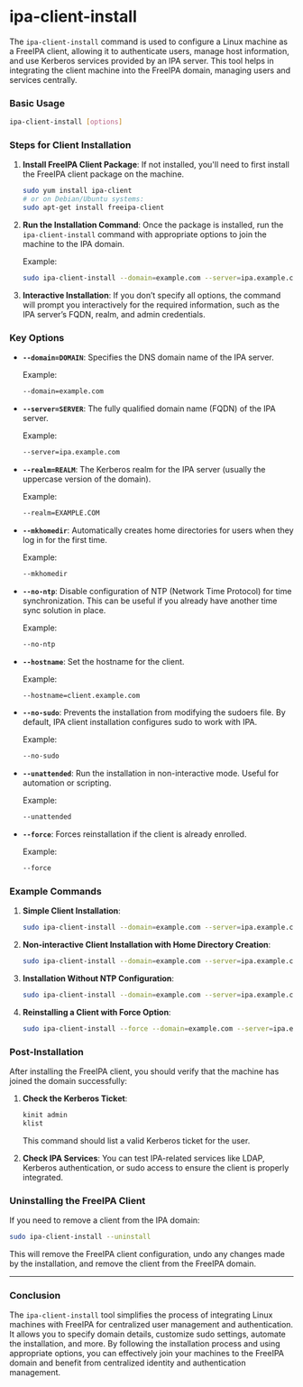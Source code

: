 # ipa-client-install
The `ipa-client-install` command is used to configure a Linux machine as a FreeIPA client, allowing it to authenticate users, manage host information, and use Kerberos services provided by an IPA server. This tool helps in integrating the client machine into the FreeIPA domain, managing users and services centrally.

### **Basic Usage**

```bash
ipa-client-install [options]
```

### **Steps for Client Installation**

1. **Install FreeIPA Client Package**: 
   If not installed, you'll need to first install the FreeIPA client package on the machine.
   ```bash
   sudo yum install ipa-client
   # or on Debian/Ubuntu systems:
   sudo apt-get install freeipa-client
   ```

2. **Run the Installation Command**:
   Once the package is installed, run the `ipa-client-install` command with appropriate options to join the machine to the IPA domain.

   Example:
   ```bash
   sudo ipa-client-install --domain=example.com --server=ipa.example.com --realm=EXAMPLE.COM
   ```

3. **Interactive Installation**: 
   If you don’t specify all options, the command will prompt you interactively for the required information, such as the IPA server’s FQDN, realm, and admin credentials.

### **Key Options**

- **`--domain=DOMAIN`**: 
   Specifies the DNS domain name of the IPA server.
   
   Example:
   ```bash
   --domain=example.com
   ```

- **`--server=SERVER`**: 
   The fully qualified domain name (FQDN) of the IPA server.
   
   Example:
   ```bash
   --server=ipa.example.com
   ```

- **`--realm=REALM`**: 
   The Kerberos realm for the IPA server (usually the uppercase version of the domain).
   
   Example:
   ```bash
   --realm=EXAMPLE.COM
   ```

- **`--mkhomedir`**: 
   Automatically creates home directories for users when they log in for the first time.
   
   Example:
   ```bash
   --mkhomedir
   ```

- **`--no-ntp`**: 
   Disable configuration of NTP (Network Time Protocol) for time synchronization. This can be useful if you already have another time sync solution in place.
   
   Example:
   ```bash
   --no-ntp
   ```

- **`--hostname`**: 
   Set the hostname for the client.
   
   Example:
   ```bash
   --hostname=client.example.com
   ```

- **`--no-sudo`**: 
   Prevents the installation from modifying the sudoers file. By default, IPA client installation configures sudo to work with IPA.
   
   Example:
   ```bash
   --no-sudo
   ```

- **`--unattended`**: 
   Run the installation in non-interactive mode. Useful for automation or scripting.
   
   Example:
   ```bash
   --unattended
   ```

- **`--force`**: 
   Forces reinstallation if the client is already enrolled.

   Example:
   ```bash
   --force
   ```

### **Example Commands**

1. **Simple Client Installation**:
   ```bash
   sudo ipa-client-install --domain=example.com --server=ipa.example.com --realm=EXAMPLE.COM
   ```

2. **Non-interactive Client Installation with Home Directory Creation**:
   ```bash
   sudo ipa-client-install --domain=example.com --server=ipa.example.com --realm=EXAMPLE.COM --mkhomedir --unattended
   ```

3. **Installation Without NTP Configuration**:
   ```bash
   sudo ipa-client-install --domain=example.com --server=ipa.example.com --realm=EXAMPLE.COM --no-ntp
   ```

4. **Reinstalling a Client with Force Option**:
   ```bash
   sudo ipa-client-install --force --domain=example.com --server=ipa.example.com --realm=EXAMPLE.COM
   ```

### **Post-Installation**

After installing the FreeIPA client, you should verify that the machine has joined the domain successfully:

1. **Check the Kerberos Ticket**:
   ```bash
   kinit admin
   klist
   ```
   This command should list a valid Kerberos ticket for the user.

2. **Check IPA Services**:
   You can test IPA-related services like LDAP, Kerberos authentication, or sudo access to ensure the client is properly integrated.

### **Uninstalling the FreeIPA Client**

If you need to remove a client from the IPA domain:
```bash
sudo ipa-client-install --uninstall
```

This will remove the FreeIPA client configuration, undo any changes made by the installation, and remove the client from the FreeIPA domain.

---

### **Conclusion**

The `ipa-client-install` tool simplifies the process of integrating Linux machines with FreeIPA for centralized user management and authentication. It allows you to specify domain details, customize sudo settings, automate the installation, and more. By following the installation process and using appropriate options, you can effectively join your machines to the FreeIPA domain and benefit from centralized identity and authentication management.
